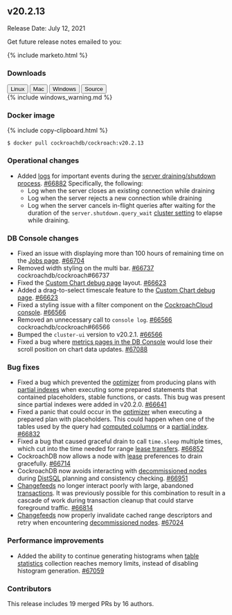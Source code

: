 ## v20.2.13

Release Date: July 12, 2021

Get future release notes emailed to you:

{% include marketo.html %}

### Downloads

<div id="os-tabs" class="filters clearfix">
    <a href="https://binaries.cockroachdb.com/cockroach-v20.2.13.linux-amd64.tgz"><button id="linux" class="filter-button" data-scope="linux" data-eventcategory="linux-binary-release-notes">Linux</button></a>
    <a href="https://binaries.cockroachdb.com/cockroach-v20.2.13.darwin-10.9-amd64.tgz"><button id="mac" class="filter-button" data-scope="mac" data-eventcategory="mac-binary-release-notes">Mac</button></a>
    <a href="https://binaries.cockroachdb.com/cockroach-v20.2.13.windows-6.2-amd64.zip"><button id="windows" class="filter-button" data-scope="windows" data-eventcategory="windows-binary-release-notes">Windows</button></a>
    <a href="https://binaries.cockroachdb.com/cockroach-v20.2.13.src.tgz"><button id="source" class="filter-button" data-scope="source" data-eventcategory="source-release-notes">Source</button></a>
</div>

<section class="filter-content" data-scope="windows">
{% include windows_warning.md %}
</section>

### Docker image

{% include copy-clipboard.html %}
~~~shell
$ docker pull cockroachdb/cockroach:v20.2.13
~~~

### Operational changes

- Added [logs](../v20.2/debug-and-error-logs.html) for important events during the [server draining/shutdown process](../v20.2/remove-nodes.html#overview). [#66882][#66882]  Specifically, the following:
    - Log when the server closes an existing connection while draining
    - Log when the server rejects a new connection while draining
    - Log when the server cancels in-flight queries after waiting for the duration of the `server.shutdown.query_wait` [cluster setting](../v20.2/cluster-settings.html) to elapse while draining.

### DB Console changes

- Fixed an issue with displaying more than 100 hours of remaining time on the [Jobs page](../v20.2/ui-jobs-page.html). [#66704][#66704]
- Removed width styling on the multi bar. [#66737][#66737] cockroachdb/cockroach#66737
- Fixed the [Custom Chart debug page](../v20.2/ui-custom-chart-debug-page.html) layout. [#66623][#66623]
- Added a drag-to-select timescale feature to the [Custom Chart debug page](../v20.2/ui-custom-chart-debug-page.html). [#66623][#66623]
- Fixed a styling issue with a filter component on the [CockroachCloud console](../cockroachcloud/console-access-management.html). [#66566][#66566]
- Removed an unnecessary call to `console log`. [#66566][#66566] cockroachdb/cockroach#66566
- Bumped the `cluster-ui` version to v20.2.1. [#66566][#66566]
- Fixed a bug where [metrics pages in the DB Console](../v20.2/ui-overview-dashboard.html) would lose their scroll position on chart data updates. [#67088][#67088]

### Bug fixes

- Fixed a bug which prevented the [optimizer](../v21.1/cost-based-optimizer.html) from producing plans with [partial indexes](../v21.1/partial-indexes.html) when executing some prepared statements that contained placeholders, stable functions, or casts. This bug was present since partial indexes were added in v20.2.0. [#66641][#66641]
- Fixed a panic that could occur in the [optimizer](../v21.1/cost-based-optimizer.html) when executing a prepared plan with placeholders. This could happen when one of the tables used by the query had [computed columns](../v21.1/computed-columns.html) or a [partial index](../v21.1/partial-indexes.html). [#66832][#66832]
- Fixed a bug that caused graceful drain to call `time.sleep` multiple times, which cut into the time needed for range [lease transfers](../v20.2/architecture/replication-layer.html#leases). [#66852][#66852]
- CockroachDB now allows a node with [lease](../v20.2/architecture/replication-layer.html#leases) preferences to drain gracefully. [#66714][#66714]
- CockroachDB now avoids interacting with [decommissioned nodes](../v20.2/remove-nodes.html) during [DistSQL](../v20.2/architecture/sql-layer.html#distsql) planning and consistency checking. [#66951][#66951]
- [Changefeeds](../v20.2/stream-data-out-of-cockroachdb-using-changefeeds.html) no longer interact poorly with large, abandoned [transactions](../v20.2/transactions.html). It was previously possible for this combination to result in a cascade of work during transaction cleanup that could starve foreground traffic. [#66814][#66814]
- [Changefeeds](../v20.2/stream-data-out-of-cockroachdb-using-changefeeds.html) now properly invalidate cached range descriptors and retry when encountering [decommissioned nodes](../v20.2/remove-nodes.html). [#67024][#67024]

### Performance improvements

- Added the ability to continue generating histograms when [table statistics](../v20.2/create-statistics.html) collection reaches memory limits, instead of disabling histogram generation. [#67059][#67059]

### Contributors

This release includes 19 merged PRs by 16 authors.

[#66566]: https://github.com/cockroachdb/cockroach/pull/66566
[#66623]: https://github.com/cockroachdb/cockroach/pull/66623
[#66641]: https://github.com/cockroachdb/cockroach/pull/66641
[#66704]: https://github.com/cockroachdb/cockroach/pull/66704
[#66714]: https://github.com/cockroachdb/cockroach/pull/66714
[#66737]: https://github.com/cockroachdb/cockroach/pull/66737
[#66814]: https://github.com/cockroachdb/cockroach/pull/66814
[#66832]: https://github.com/cockroachdb/cockroach/pull/66832
[#66852]: https://github.com/cockroachdb/cockroach/pull/66852
[#66882]: https://github.com/cockroachdb/cockroach/pull/66882
[#66951]: https://github.com/cockroachdb/cockroach/pull/66951
[#67024]: https://github.com/cockroachdb/cockroach/pull/67024
[#67059]: https://github.com/cockroachdb/cockroach/pull/67059
[#67088]: https://github.com/cockroachdb/cockroach/pull/67088
